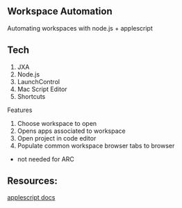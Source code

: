 ## Workspace Automation

Automating workspaces with node.js + applescript

## Tech

1. JXA
2. Node.js
3. LaunchControl
4. Mac Script Editor
5. Shortcuts

Features

1. Choose workspace to open
2. Opens apps associated to workspace
3. Open project in code editor
4. Populate common workspace browser tabs to browser

- not needed for ARC

## Resources:

[applescript docs](https://developer.apple.com/library/archive/documentation/AppleScript/Conceptual/AppleScriptLangGuide/reference/ASLR_error_codes.html#//apple_ref/doc/uid/TP40000983-CH220-SW5)
